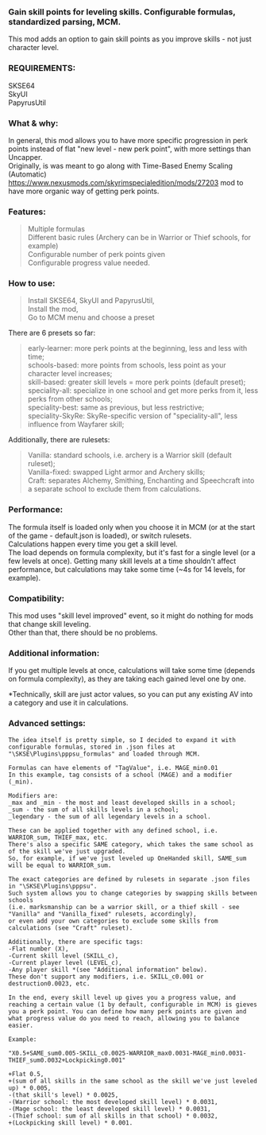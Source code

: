 ### Gain skill points for leveling skills. Configurable formulas, standardized parsing, MCM. 

 This mod adds an option to gain skill points as you improve skills - not just character level.

### REQUIREMENTS:   

 SKSE64  
 SkyUI  
 PapyrusUtil  

### What & why:  
 
 In general, this mod allows you to have more specific progression in perk points instead of flat "new level - new perk point", with more settings than Uncapper.    
 Originally, is was meant to go along with Time-Based Enemy Scaling (Automatic) https://www.nexusmods.com/skyrimspecialedition/mods/27203 mod to have more organic way of getting perk points.


### Features:
 > Multiple formulas  
 > Different basic rules (Archery can be in Warrior or Thief schools, for example)  
 > Configurable number of perk points given  
 > Configurable progress value needed.  

### How to use:  
 > Install SKSE64, SkyUI and PapyrusUtil,  
 > Install the mod,  
 > Go to MCM menu and choose a preset  

 There are 6 presets so far:  
 > early-learner: more perk points at the beginning, less and less with time;  
 > schools-based: more points from schools, less point as your character level increases;  
 > skill-based: greater skill levels = more perk points (default preset);  
 > speciality-all: specialize in one school and get more perks from it, less perks from other schools;  
 > speciality-best: same as previous, but less restrictive;  
 > speciality-SkyRe: SkyRe-specific version of "speciality-all", less influence from Wayfarer skill;  

 Additionally, there are rulesets:
 > Vanilla: standard schools, i.e. archery is a Warrior skill (default ruleset);  
 > Vanilla-fixed: swapped Light armor and Archery skills;   
 > Craft: separates Alchemy, Smithing, Enchanting and Speechcraft into a separate school to exclude them from calculations.  
	
### Performance:  
 The formula itself is loaded only when you choose it in MCM (or at the start of the game - default.json is loaded), or switch rulesets.  
 Calculations happen every time you get a skill level.  
 The load depends on formula complexity, but it's fast for a single level (or a few levels at once).
 Getting many skill levels at a time shouldn't affect performance, but calculations may take some time (~4s for 14 levels, for example).    

### Compatibility:  
 This mod uses "skill level improved" event, so it might do nothing for mods that change skill leveling.   
 Other than that, there should be no problems.
	
### Additional information:  

 If you get multiple levels at once, calculations will take some time (depends on formula complexity), as they are taking each gained level one by one.  

 *Technically, skill are just actor values, so you can put any existing AV into a category and use it in calculations.  

### Advanced settings:  
  
	The idea itself is pretty simple, so I decided to expand it with configurable formulas, stored in .json files at "\SKSE\Plugins\pppsu_formulas" and loaded through MCM.  

	Formulas can have elements of "TagValue", i.e. MAGE_min0.01  
	In this example, tag consists of a school (MAGE) and a modifier (_min).  

	Modifiers are: 
	_max and _min - the most and least developed skills in a school; 
	_sum - the sum of all skills levels in a school; 
	_legendary - the sum of all legendary levels in a school. 

	These can be applied together with any defined school, i.e. WARRIOR_sum, THIEF_max, etc.  
	There's also a specific SAME category, which takes the same school as of the skill we've just upgraded.  
	So, for example, if we've just leveled up OneHanded skill, SAME_sum will be equal to WARRIOR_sum.  

	The exact categories are defined by rulesets in separate .json files in "\SKSE\Plugins\pppsu".  
	Such system allows you to change categories by swapping skills between schools  
	(i.e. marksmanship can be a warrior skill, or a thief skill - see "Vanilla" and "Vanilla_fixed" rulesets, accordingly),  
	or even add your own categories to exclude some skills from calculations (see "Craft" ruleset).  

	Additionally, there are specific tags: 
	-Flat number (X),  
	-Current skill level (SKILL_c),  
	-Current player level (LEVEL_c),  
	-Any player skill *(see "Additional information" below).  
	These don't support any modifiers, i.e. SKILL_c0.001 or destruction0.0023, etc.  

	In the end, every skill level up gives you a progress value, and reaching a certain value (1 by default, configurable in MCM) is gieves you a perk point. You can define how many perk points are given and what progress value do you need to reach, allowing you to balance easier. 

	Example:  

	"X0.5+SAME_sum0.005-SKILL_c0.0025-WARRIOR_max0.0031-MAGE_min0.0031-THIEF_sum0.0032+Lockpicking0.001" 

	+Flat 0.5,  
	+(sum of all skills in the same school as the skill we've just leveled up) * 0.005, 
	-(that skill's level) * 0.0025,  
	-(Warrior school: the most developed skill level) * 0.0031,  
	-(Mage school: the least developed skill level) * 0.0031,  
	-(Thief school: sum of all skills in that school) * 0.0032,  
	+(Lockpicking skill level) * 0.001.  